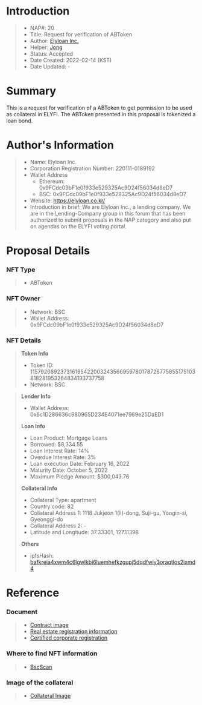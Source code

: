 # Introduction

>- NAP#: 20
>- Title: Request for verification of ABToken
>- Author: [Elyloan Inc.](https://forum.elyfi.world/u/elyloancorp/summary)
>- Helper: [Jong](https://forum.elyfi.world/u/Jong/summary)
>- Status: Accepted
>- Date Created: 2022-02-14 (KST)
>- Date Updated: - 

# Summary

This is a request for verification of a ABToken to get permission to be used as collateral in ELYFI. The ABToken presented in this proposal is tokenized a loan bond.
#
# Author's Information

>- Name: Elyloan Inc.
>- Corporation Registration Number: 220111-0189192
>- Wallet Address
>   - Ethereum: 0x9FCdc09bF1e0f933e529325Ac9D24f56034d8eD7
>   - BSC: 0x9FCdc09bF1e0f933e529325Ac9D24f56034d8eD7
>- Website: https://elyloan.co.kr/
>- Introduction in brief: We are Elyloan Inc., a lending company. We are in the Lending-Company group in this forum that has been authorized to submit proposals in the NAP category and also put on agendas on the ELYFI voting portal.

# Proposal Details

### NFT Type 
>- ABToken

### NFT Owner
>- Network: BSC
>- Wallet Address: 0x9FCdc09bF1e0f933e529325Ac9D24f56034d8eD7

### NFT Details

> **Token Info**
>- Token ID: 115792089237316195422003243566959780178726775855175103818281953264834193737758
>- Network: BSC


> **Lender Info**
>- Wallet Address: 0x6c1D286636c980965D234E4071ee7969e25DaED1
>
> **Loan Info**
>- Loan Product: Mortgage Loans
>- Borrowed: $8,334.55
>- Loan Interest Rate: 14%
>- Overdue Interest Rate: 3%
>- Loan execution Date: February 16, 2022
>- Maturity Date: October 5, 2022
>- Maximum Pledge Amount: $300,043.76
>
> **Collateral Info**
>- Collateral Type: apartment
>- Country code: 82
>- Collateral Address 1: 1118 Jukjeon 1(il)-dong, Suji-gu, Yongin-si, Gyeonggi-do
>- Collateral Address 2: -
>- Latitude and Longitude: 37.33301, 127.11398
>
> **Others**
>- ipfsHash: [bafkreia4xwm4c6lgwlkbi6luemhefkzgupj5dqdfwiy3oraqtlos2ixmd4](https://slate.textile.io/ipfs/bafkreia4xwm4c6lgwlkbi6luemhefkzgupj5dqdfwiy3oraqtlos2ixmd4)

# Reference

### Document
>- [Contract image](https://slate.textile.io/ipfs/bafkreifkfuxqoz3hyzeelm56mci3niudgcsmdfuqaijcldxhroscpcfxly)
>- [Real estate registration information](https://slate.textile.io/ipfs/bafkreicesw5qedcdxjsgrlkb4hxrhrdicfokpurh4gwwzbea6euerx22me)
>- [Certified corporate registration](https://slate.textile.io/ipfs/bafybeidtfourbfi4oy3nlos4v7vmvn3oyy5ufbtxjdux2gnl3al5pyutsy)

### Where to find NFT information 
>- [BscScan](https://bscscan.com/token/0x0d768c1507b5099cb37e5d28b1959b831b5ebf9e?a=115792089237316195422003243566959780178726775855175103818281953264834193737758)

### Image of the collateral 
>- [Collateral Image](https://slate.textile.io/ipfs/bafybeih4bkjdcrrndmahfo4bmirjvgygs7u5w7ozzrcjvyggq4degcuwnu)
